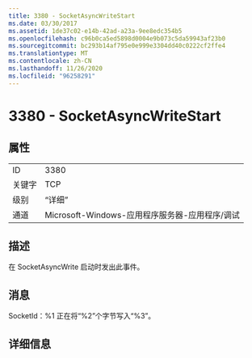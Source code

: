 ```yaml
---
title: 3380 - SocketAsyncWriteStart
ms.date: 03/30/2017
ms.assetid: 1de37c02-e14b-42ad-a23a-9ee8edc354b5
ms.openlocfilehash: c96b0ca5ed5898d0004e9b073c5da59943af23b0
ms.sourcegitcommit: bc293b14af795e0e999e3304dd40c0222cf2ffe4
ms.translationtype: MT
ms.contentlocale: zh-CN
ms.lasthandoff: 11/26/2020
ms.locfileid: "96258291"
---
```

# <a name="3380---socketasyncwritestart"></a>3380 - SocketAsyncWriteStart

## <a name="properties"></a>属性  
  
|||  
|-|-|  
|ID|3380|  
|关键字|TCP|  
|级别|“详细”|  
|通道|Microsoft-Windows-应用程序服务器-应用程序/调试|  
  
## <a name="description"></a>描述  

 在 SocketAsyncWrite 启动时发出此事件。  
  
## <a name="message"></a>消息  

 SocketId：%1 正在将“%2”个字节写入“%3”。  
  
## <a name="details"></a>详细信息
